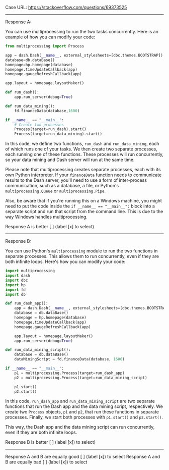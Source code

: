 Case URL: https://stackoverflow.com/questions/69373525

------
Response A:

You can use multiprocessing to run the two tasks concurrently. Here is an example of how you can modify your code:

```python
from multiprocessing import Process

app = dash.Dash(__name__, external_stylesheets=[dbc.themes.BOOTSTRAP])
database=db.dataBase()
homepage=hp.homepage(database)
homepage.timeUpdateCallback(app)
homepage.gaugeRefreshCallback(app)

app.layout = homepage.layoutMaker()

def run_dash():
    app.run_server(debug=True)

def run_data_mining():
    fd.financeData(database,1600)

if __name__ == "__main__":
    # Create two processes
    Process(target=run_dash).start()
    Process(target=run_data_mining).start()
```

In this code, we define two functions, `run_dash` and `run_data_mining`, each of which runs one of your tasks. We then create two separate processes, each running one of these functions. These processes will run concurrently, so your data mining and Dash server will run at the same time.

Please note that multiprocessing creates separate processes, each with its own Python interpreter. If your `financeData` function needs to communicate results to the Dash server, you'll need to use a form of inter-process communication, such as a database, a file, or Python's `multiprocessing.Queue` or `multiprocessing.Pipe`.

Also, be aware that if you're running this on a Windows machine, you might need to put the code inside the `if __name__ == "__main__":` block into a separate script and run that script from the command line. This is due to the way Windows handles multiprocessing.

Response A is better [ ] (label [x] to select)

-------
Response B:



You can use Python's `multiprocessing` module to run the two functions in separate processes. This allows them to run concurrently, even if they are both infinite loops. Here's how you can modify your code:

```python
import multiprocessing
import dash
import dbc
import hp
import fd
import db

def run_dash_app():
    app = dash.Dash(__name__, external_stylesheets=[dbc.themes.BOOTSTRAP])
    database = db.dataBase()
    homepage = hp.homepage(database)
    homepage.timeUpdateCallback(app)
    homepage.gaugeRefreshCallback(app)

    app.layout = homepage.layoutMaker()
    app.run_server(debug=True)

def run_data_mining_script():
    database = db.dataBase()
    dataMiningScript = fd.financeData(database, 1600)

if __name__ == "__main__":
    p1 = multiprocessing.Process(target=run_dash_app)
    p2 = multiprocessing.Process(target=run_data_mining_script)

    p1.start()
    p2.start()
```

In this code, `run_dash_app` and `run_data_mining_script` are two separate functions that run the Dash app and the data mining script, respectively. We create two `Process` objects, `p1` and `p2`, that run these functions in separate processes. Finally, we start both processes with `p1.start()` and `p2.start()`.

This way, the Dash app and the data mining script can run concurrently, even if they are both infinite loops.

Response B is better [ ] (label [x]) to select)

-------

Response A and B are equally good [ ] (label [x]) to select
Response A and B are equally bad [ ] (label [x]) to select
